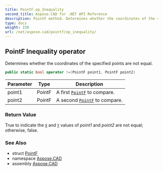 ```yaml
---
title: PointF.op_Inequality
second_title: Aspose.CAD for .NET API Reference
description: PointF method. Determines whether the coordinates of the specified points are not equal
type: docs
weight: 150
url: /net/aspose.cad/pointf/op_inequality/
---
```

## PointF Inequality operator

Determines whether the coordinates of the specified points are not equal.

```csharp
public static bool operator !=(PointF point1, PointF point2)
```

| Parameter | Type | Description |
| --- | --- | --- |
| point1 | PointF | A first [`PointF`](../) to compare. |
| point2 | PointF | A second [`PointF`](../) to compare. |

### Return Value

True to indicate the [`X`](../x/) and [`Y`](../y/) values of *point1* and *point2* are not equal; otherwise, false.

### See Also

* struct [PointF](../)
* namespace [Aspose.CAD](../../pointf/)
* assembly [Aspose.CAD](../../../)


